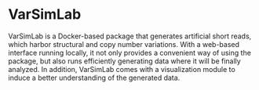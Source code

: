 # VarSimLab 
VarSimLab is a Docker-based package that generates artificial short reads, which harbor structural and copy number variations. 
With a web-based interface running locally, it not only provides a convenient way of using the package, but also runs efficiently generating data where it will be finally analyzed. 
In addition, VarSimLab comes with a visualization module to induce a better understanding of the generated data.
